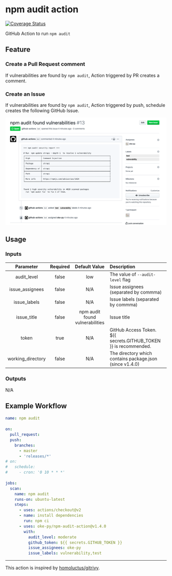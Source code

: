 # npm audit action

[![Coverage Status](https://coveralls.io/repos/github/oke-py/npm-audit-action/badge.svg?branch=master)](https://coveralls.io/github/oke-py/npm-audit-action?branch=master)

GitHub Action to run `npm audit`

## Feature

### Create a Pull Request comment

If vulnerabilities are found by `npm audit`, Action triggered by PR creates a comment.

### Create an Issue

If vulnerabilities are found by `npm audit`, Action triggered by push, schedule creates the following GitHub Issue.

![image](https://github.com/oke-py/npm-audit-action/blob/master/issue.png)

## Usage

### Inputs

|Parameter|Required|Default Value|Description|
|:--:|:--:|:--:|:--|
|audit_level|false|low|The value of `--audit-level` flag|
|issue_assignees|false|N/A|Issue assignees (separated by commma)|
|issue_labels|false|N/A|Issue labels (separated by commma)|
|issue_title|false|npm audit found vulnerabilities|Issue title|
|token|true|N/A|GitHub Access Token.<br>${{ secrets.GITHUB_TOKEN }} is recommended.|
|working_directory|false|N/A|The directory which contains package.json (since v1.4.0)|

### Outputs

N/A

## Example Workflow

```yaml
name: npm audit

on:
  pull_request:
  push:
    branches:
      - master
      - 'releases/*'
# on:
#   schedule:
#     - cron: '0 10 * * *'

jobs:
  scan:
    name: npm audit
    runs-on: ubuntu-latest
    steps:
      - uses: actions/checkout@v2
      - name: install dependencies
        run: npm ci
      - uses: oke-py/npm-audit-action@v1.4.0
        with:
          audit_level: moderate
          github_token: ${{ secrets.GITHUB_TOKEN }}
          issue_assignees: oke-py
          issue_labels: vulnerability,test
```

- - -

This action is inspired by [homoluctus/gitrivy](https://github.com/homoluctus/gitrivy).
